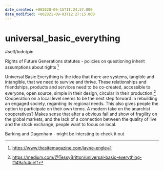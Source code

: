 ```yaml
---
date_created: +002020-09-15T11:24:57.000
date_modified: +002021-09-03T12:27:15.000
---
```


# universal_basic_everything

#self/todo/pin

Rights of Future Generations statutes - policies on questioning inherit assumptions about rights [^1]

Universal Basic Everything is the idea that there are systems, tangible and intangible, that we need to survive and thrive. These relationships and friendships, products and services need to be co-created, accessible to everyone, open source, simple in their design, circular in their production.[^2] Cooperation on a local level seems to be the next step forward in rebuilding an engaged society, regarding its regional needs. This also gives people the option to participate on their own terms. A modern take on the anarchist cooperatives? Makes sense that after a obvious fail and show of fragility on the global markets, and the lack of a connection between the quality of live and the stock exchange, people want to focus on local.

Barking and Dagenham - might be intersting to check it out

[^1]: https://www.thesitemagazine.com/jayne-engle
[^2]:https://medium.com/@TessyBritton/universal-basic-everything-f149afc4cef1
